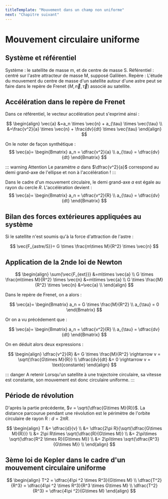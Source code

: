 ```yaml
---
titleTemplate: "Mouvement dans un champ non uniforme"
next: "Chapitre suivant"
---
```


# Mouvement circulaire uniforme

## Système et référentiel

Système : le satellite de masse m, et de centre de masse S.
Référentiel : centré sur l'astre attracteur de masse M, supposé Galiléen.
Repère : L'étude du mouvement du centre de masse d'un satellite autour d'une astre peut se faire dans le repère de Frenet $(M,\vec{n}, \vec{\tau})$ associé au satellite.

## Accélération dans le repère de Frenet

Dans ce référentiel, le vecteur accélération peut s'exprimé ainsi :

$$
\begin{align}
\vec{a} &=a_n \times \vec{n} + a_{\tau} \times \vec{\tau} \\
&=\frac{v^2}{a} \times \vec{n} + \frac{dv}{dt} \times \vec{\tau}
\end{align}
$$

On le noter de façon synthétique :
$$
\vec{a}=
\begin{Bmatrix}
a_n = \dfrac{v^2}{a} \\
a_{\tau} = \dfrac{dv}{dt}
\end{Bmatrix}
$$

::: warning Attention
Le paramètre $a$ dans $\dfrac{v^2}{a}$ correspond au demi grand-axe de l'ellipse et non à l'accélération !
:::

Dans le cadre d'un mouvement circulaire, le demi grand-axe $a$ est égale au rayon du cercle $R$. L'accélération devient :
$$
\vec{a}=
\begin{Bmatrix}
a_n = \dfrac{v^2}{R} \\
a_{\tau} = \dfrac{dv}{dt}
\end{Bmatrix}
$$

## Bilan des forces extérieures appliquées au système

Si le satellite n'est soumis qu'à la force d'attraction de l'astre :

$$
\vec{F_{astre/S}}= G \times \frac{m\times M}{R^2} \times \vec{n}
$$

## Application de la 2nde loi de Newton

$$
\begin{align}
\sum{\vec{F_{ext}}} &=m\times \vec{a} \\
G \times \frac{m\times M}{R^2} \times \vec{n} &=m\times \vec{a} \\
G \times \frac{M}{R^2} \times \vec{n} &=\vec{a} \\
\end{align}
$$

Dans le repère de Frenet, on a alors :

$$
\vec{a}=
\begin{Bmatrix}
a_n = G \times \frac{M}{R^2} \\
a_{\tau} = 0
\end{Bmatrix}
$$

Or on a vu précédement que :

$$
\vec{a}=
\begin{Bmatrix}
a_n = \dfrac{v^2}{R} \\
a_{\tau} = \dfrac{dv}{dt}
\end{Bmatrix}
$$

On en déduit alors deux expressions :

$$
\begin{align}
\dfrac{v^2}{R} &= G \times \frac{M}{R^2} \rightarrow v = \sqrt{\frac{G\times M}{R}} \\
\dfrac{dv}{dt} &= 0 \rightarrow v = \text{constante}
\end{align}
$$

::: danger A retenir
Lorsqu'un satellite à une trajectoire circulaire, sa vitesse est constante, son mouvement est donc circulaire uniforme.
:::

## Période de révolution

D'après la partie précédente, $v = \sqrt{\dfrac{G\times M}{R}}$. La distance parcourue pendant une révolution est le périmètre de l'orbite circulaire de rayon R : $d=2\pi R$.

$$
\begin{align}
T &= \dfrac{d}{v} \\
&= \dfrac{2\pi R}{\sqrt{\dfrac{G\times M}{R}}} \\
&= 2\pi R\times \sqrt{\dfrac{R}{G\times M}} \\
&= 2\pi\times  \sqrt{\dfrac{R^2 \times R}{G\times M}} \\
&= 2\pi\times  \sqrt{\dfrac{R^3}{G\times M}} \\
\end{align}
$$

## 3ème loi de Kepler dans le cadre d'un mouvement circulaire uniforme

$$
\begin{align}
T^2 = \dfrac{4\pi ^2 \times R^3}{G\times M} \\
\dfrac{T^2}{R^3} = \dfrac{4\pi ^2 \times R^3}{R^3 \times G\times M} \\
\dfrac{T^2}{R^3} = \dfrac{4\pi ^2}{G\times M}
\end{align}
$$